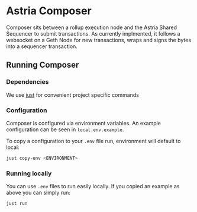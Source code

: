 # Astria Composer

Composer sits between a rollup execution node and the Astria Shared Sequencer to submit transactions. As currently implmented, it follows a websocket on a Geth Node for new transactions, wraps and signs the bytes into a sequencer transaction.

## Running Composer

### Dependencies

We use [just](https://just.systems/man/en/chapter_4.html) for convenient project specific commands

### Configuration

Composer is configured via environment variables. An example configuration can be seen in `local.env.example`.

To copy a configuration to your `.env` file run, environment will default to local:

```bash
just copy-env <ENVIRONMENT>
```

### Running locally

You can use `.env` files to run easily locally. If you copied an example as above you can simply run:

```bash
just run
```